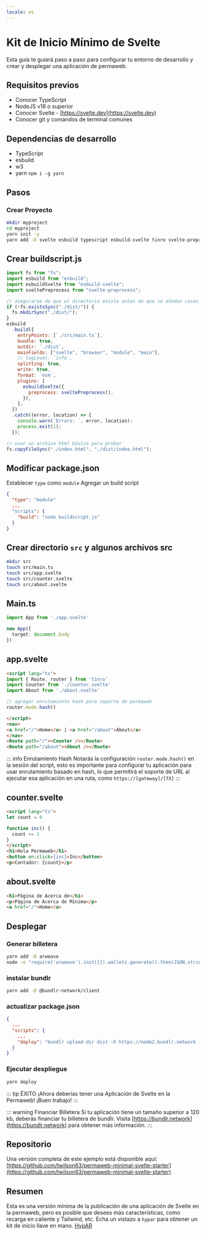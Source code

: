 ```yaml
---
locale: es
---
```

# Kit de Inicio Mínimo de Svelte

Esta guía te guiará paso a paso para configurar tu entorno de desarrollo y crear y desplegar una aplicación de permaweb.

## Requisitos previos

* Conocer TypeScript
* NodeJS v18 o superior
* Conocer Svelte - [https://svelte.dev](https://svelte.dev)
* Conocer git y comandos de terminal comunes

## Dependencias de desarrollo

* TypeScript
* esbuild
* w3
* yarn `npm i -g yarn`

## Pasos

### Crear Proyecto

```sh
mkdir myproject
cd myproject
yarn init -y
yarn add -D svelte esbuild typescript esbuild-svelte tinro svelte-preprocess
```

## Crear buildscript.js

```js
import fs from "fs";
import esbuild from "esbuild";
import esbuildSvelte from "esbuild-svelte";
import sveltePreprocess from "svelte-preprocess";

// asegurarse de que el directorio exista antes de que se añadan cosas a él
if (!fs.existsSync("./dist/")) {
  fs.mkdirSync("./dist/");
}
esbuild
  .build({
    entryPoints: [`./src/main.ts`],
    bundle: true,
    outdir: `./dist`,
    mainFields: ["svelte", "browser", "module", "main"],
    // logLevel: `info`,
    splitting: true,
    write: true,
    format: `esm`,
    plugins: [
      esbuildSvelte({
        preprocess: sveltePreprocess(),
      }),
    ],
  })
  .catch((error, location) => {
    console.warn(`Errors: `, error, location);
    process.exit(1);
  });

// usar un archivo html básico para probar
fs.copyFileSync("./index.html", "./dist/index.html");

```


## Modificar package.json 

Establecer `type` como `module`
Agregar un build script

```json
{
  "type": "module"
  ...
  "scripts": {
    "build": "node buildscript.js"
  }
}
```

## Crear directorio `src` y algunos archivos src

```sh
mkdir src
touch src/main.ts
touch src/app.svelte
touch src/counter.svelte
touch src/about.svelte
```

## Main.ts

```ts
import App from './app.svelte'

new App({
  target: document.body
})
```

## app.svelte

```html
<script lang="ts">
import { Route, router } from 'tinro'
import Counter from './counter.svelte'
import About from './about.svelte'

// agregar enrutamiento hash para soporte de permaweb
router.mode.hash()

</script>
<nav>
<a href="/">Home</a> | <a href="/about">About</a>
</nav>
<Route path="/"><Counter /></Route>
<Route path="/about"><About /></Route>
```

::: info Enrutamiento Hash
Notarás la configuración `router.mode.hash()` en la sesión del script, esto es importante para configurar tu aplicación para usar enrutamiento basado en hash, lo que permitirá el soporte de URL al ejecutar esa aplicación en una ruta, como `https://[gateway]/[TX]` 
:::


## counter.svelte

```html
<script lang="ts">
let count = 0

function inc() {
  count += 1
}
</script>
<h1>Hola Permaweb</h1>
<button on:click={inc}>Inc</button>
<p>Contador: {count}</p>
```

## about.svelte

```html
<h1>Página de Acerca de</h1>
<p>Página de Acerca de Mínima</p>
<a href="/">Home</a>
```

## Desplegar 

### Generar billetera

```sh
yarn add -D arweave
node -e "require('arweave').init({}).wallets.generate().then(JSON.stringify).then(console.log.bind(console))" > wallet.json
```

### instalar bundlr

```sh
yarn add -D @bundlr-network/client
```

### actualizar package.json

```json
{
  ...
  "scripts": {
    ...
    "deploy": "bundlr upload-dir dist -h https://node2.bundlr.network --wallet ./wallet.json -c arweave --index-file index.html --no-confirmation"
  }
}
```

### Ejecutar despliegue

```sh
yarn deploy
```

::: tip ÉXITO 
¡Ahora deberías tener una Aplicación de Svelte en la Permaweb! ¡Buen trabajo!
:::

::: warning Financiar Billetera
Si tu aplicación tiene un tamaño superior a 120 kb, deberás financiar tu billetera de bundlr. Visita [https://bundlr.network](https://bundlr.network) para obtener más información.
::: 

## Repositorio

Una versión completa de este ejemplo está disponible aquí: [https://github.com/twilson63/permaweb-minimal-svelte-starter](https://github.com/twilson63/permaweb-minimal-svelte-starter)

## Resumen

Esta es una versión mínima de la publicación de una aplicación de Svelte en la permaweb, pero es posible que desees más características, como recarga en caliente y Tailwind, etc. Echa un vistazo a `hypar` para obtener un kit de inicio llave en mano. [HypAR](https://github.com/twilson63/hypar)